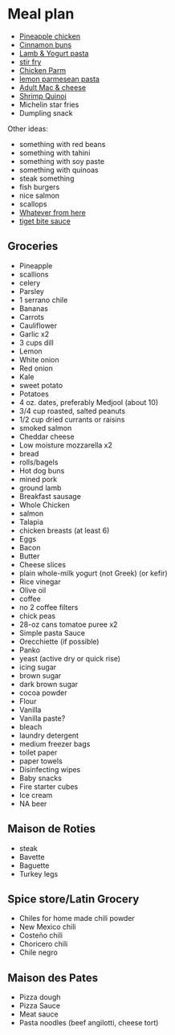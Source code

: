 # Meal plan

- [Pineapple chicken](https://www.bonappetit.com/recipe/pan-roasted-chicken-with-pineapple-chile-glaze)
- [Cinnamon buns](https://www.bonappetit.com/recipe/cinnamon-date-sticky-buns)
- [Lamb & Yogurt pasta](https://www.bonappetit.com/recipe/spiced-lamb-and-dill-yogurt-pasta)
- [stir fry](https://www.bonappetit.com/recipe/spicy-chicken-stir-fry-with-celery-and-peanuts)
- [Chicken Parm](https://www.bonappetit.com/recipe/bas-best-chicken-parm)
- [lemon parmesean pasta](https://www.bonappetit.com/recipe/pasta-with-brown-butter-whole-lemon-and-parmesan)
- [Adult Mac & cheese](https://www.bonappetit.com/recipe/adult-mac-and-cheese)
- [Shrimp Quinoi](https://www.bonappetit.com/story/indian-ish-shrimp-quinoa-pulao)
- Michelin star fries
- Dumpling snack

Other ideas:

- something with red beans
- something with tahini
- something with soy paste
- something with quinoas
- steak something
- fish burgers
- nice salmon
- scallops
- [Whatever from here](https://www.bonappetit.com/story/yia-vang-hmong-cuisine)
- [tiget bite sauce](https://www.bonappetit.com/recipe/tri-tip-steak-with-tiger-bite-sauce)

## Groceries

- Pineapple
- scallions
- celery
- Parsley
- 1 serrano chile
- Bananas
- Carrots
- Cauliflower
- Garlic x2
- 3 cups dill
- Lemon
- White onion
- Red onion
- Kale
- sweet potato
- Potatoes
- 4 oz. dates, preferably Medjool (about 10)
- 3/4 cup roasted, salted peanuts
- 1/2 cup dried currants or raisins
- smoked salmon
- Cheddar cheese
- Low moisture mozzarella x2
- bread
- rolls/bagels
- Hot dog buns
- mined pork
- ground lamb
- Breakfast sausage
- Whole Chicken
- salmon
- Talapia
- chicken breasts (at least 6)
- Eggs
- Bacon
- Butter
- Cheese slices
- plain whole-milk yogurt (not Greek) (or kefir)
- Rice vinegar
- Olive oil
- coffee
- no 2 coffee filters
- chick peas
- 28-oz cans tomatoe puree x2
- Simple pasta Sauce
- Orecchiette (if possible)
- Panko
- yeast (active dry or quick rise)
- icing sugar
- brown sugar
- dark brown sugar
- cocoa powder
- Flour
- Vanilla
- Vanilla paste?
- bleach
- laundry detergent
- medium freezer bags
- toilet paper
- paper towels
- Disinfecting wipes
- Baby snacks
- Fire starter cubes
- Ice cream
- NA beer

## Maison de Roties

- steak
- Bavette
- Baguette
- Turkey legs

## Spice store/Latin Grocery

- Chiles for home made chili powder
- New Mexico chili
- Costeño chili
- Choricero chili
- Chile negro

## Maison des Pates

- Pizza dough
- Pizza Sauce
- Meat sauce
- Pasta noodles (beef angilotti, cheese tort)
